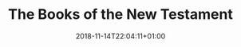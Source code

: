 ---
title: "The Books of the New Testament"
date: 2018-11-14T22:04:11+01:00
draft: true
periodicTable: nt.en
theme: black
---